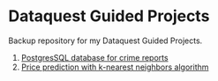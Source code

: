 # Dataquest Guided Projects
 Backup repository for my Dataquest Guided Projects.
 
 1. [PostgresSQL database for crime reports](https://nbviewer.jupyter.org/github/h7r/Dataquest-Guided-Projects/blob/b6b7258b23216b243e7f8c0a37fd052e026ea1fd/postgres_gp.ipynb)
 2. [Price prediction with k-nearest neighbors algorithm](https://nbviewer.jupyter.org/github/h7r/Dataquest-Guided-Projects/blob/88eb9426fa8668600387ff6528e7d5226ff04b74/knn_predicting_car_prices_gp.ipynb)
